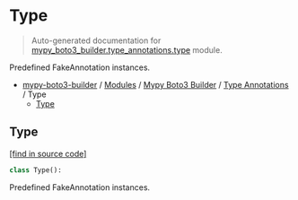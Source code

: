 # Type

> Auto-generated documentation for [mypy_boto3_builder.type_annotations.type](https://github.com/vemel/mypy_boto3_builder/blob/master/mypy_boto3_builder/type_annotations/type.py) module.

Predefined FakeAnnotation instances.

- [mypy-boto3-builder](../../README.md#mypy_boto3_builder) / [Modules](../../MODULES.md#mypy-boto3-builder-modules) / [Mypy Boto3 Builder](../index.md#mypy-boto3-builder) / [Type Annotations](index.md#type-annotations) / Type
    - [Type](#type)

## Type

[[find in source code]](https://github.com/vemel/mypy_boto3_builder/blob/master/mypy_boto3_builder/type_annotations/type.py#L24)

```python
class Type():
```

Predefined FakeAnnotation instances.
